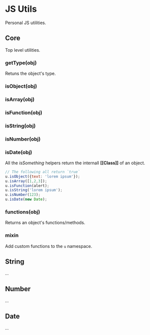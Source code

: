 JS Utils
=========

Personal JS utilities.

## Core
Top level utilities.

### getType(obj)
Retuns the object's type.

### isObject(obj)
### isArray(obj)
### isFunction(obj)
### isString(obj)
### isNumber(obj)
### isDate(obj)
All the _isSomething_ helpers return the internall **[[Class]]** of an object.

```javascript
// The following all return `true`
u.isObject({text: 'lorem ipsum'});
u.isArray([1,2,3]);
u.isFunction(alert);
u.isString('lorem ipsum');
u.isNumber(123);
u.isDate(new Date);
```

### functions(obj)
Returns an object's functions/methods.

### mixin
Add custom functions to the `u` namespace.




## String
_..._




## Number
_..._




## Date
_..._
